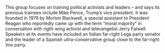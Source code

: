 This group focuses on training political activists and leaders – and says its previous trainees include Mike Pence, Trump’s vice president. It was founded in 1979 by Morton Blackwell, a special assistant to President Reagan who reportedly came up with the term “moral majority” in conversation with right-wing activist and televangelist Jerry Falwell. Speakers at its events have included an Italian far-right Lega party senator and the leader of a Spanish ultra-conservative group close to the far-right Vox party.

